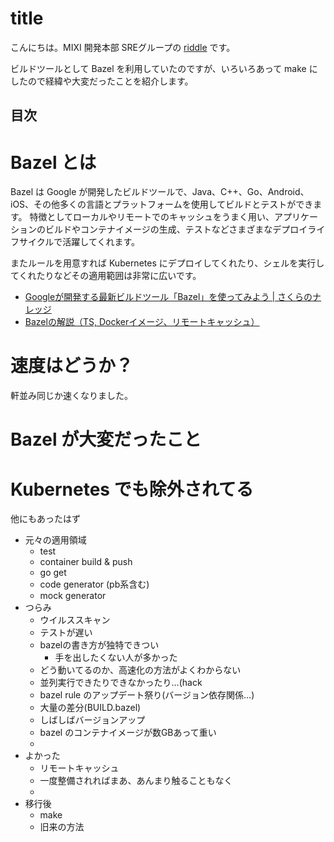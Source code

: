 # title

こんにちは。MIXI 開発本部 SREグループの [riddle](https://twitter.com/riddle_tec) です。

ビルドツールとして Bazel を利用していたのですが、いろいろあって make にしたので経緯や大変だったことを紹介します。

## 目次

# Bazel とは

Bazel は Google が開発したビルドツールで、Java、C++、Go、Android、iOS、その他多くの言語とプラットフォームを使用してビルドとテストができます。
特徴としてローカルやリモートでのキャッシュをうまく用い、アプリケーションのビルドやコンテナイメージの生成、テストなどさまざまなデプロイライフサイクルで活躍してくれます。

またルールを用意すれば Kubernetes にデプロイしてくれたり、シェルを実行してくれたりなどその適用範囲は非常に広いです。

- [Googleが開発する最新ビルドツール「Bazel」を使ってみよう | さくらのナレッジ](https://knowledge.sakura.ad.jp/6174/)
- [Bazelの解説（TS, Dockerイメージ、リモートキャッシュ）](https://zenn.dev/kesin11/books/c86010deb5b8008f394f)


# 速度はどうか？

軒並み同じか速くなりました。

# Bazel が大変だったこと

# Kubernetes でも除外されてる
他にもあったはず

- 元々の適用領域
    - test
    - container build & push
    - go get
    - code generator (pb系含む)
    - mock generator
- つらみ
    - ウイルススキャン
    - テストが遅い
    - bazelの書き方が独特できつい
        - 手を出したくない人が多かった
    - どう動いてるのか、高速化の方法がよくわからない
    - 並列実行できたりできなかったり…(hack
    - bazel rule のアップデート祭り(バージョン依存関係…)
    - 大量の差分(BUILD.bazel)
    - しばしばバージョンアップ
    - bazel のコンテナイメージが数GBあって重い
    - 
- よかった
    - リモートキャッシュ
    - 一度整備されればまあ、あんまり触ることもなく
    - 
- 移行後
    - make
    - 旧来の方法
